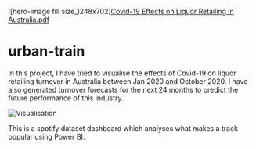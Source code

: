 ![hero-image fill size_1248x702][Covid-19 Effects on Liquor Retailing in Australia.pdf](https://github.com/AVAID19/urban-train/files/6951640/Covid-19.Effects.on.Liquor.Retailing.in.Australia.pdf)

# urban-train
In this project, I have tried to visualise the effects of Covid-19 on liquor retailing turnover in Australia between Jan 2020 and October 2020. I have also generated turnover forecasts for the next 24 months to predict the future performance of this industry.



![Visualisation](https://user-images.githubusercontent.com/86331172/128649313-eef198b2-7d78-48b1-a9a3-c4e98beadb07.png)

This is a spotify dataset dashboard which analyses what makes a track popular using Power BI.

